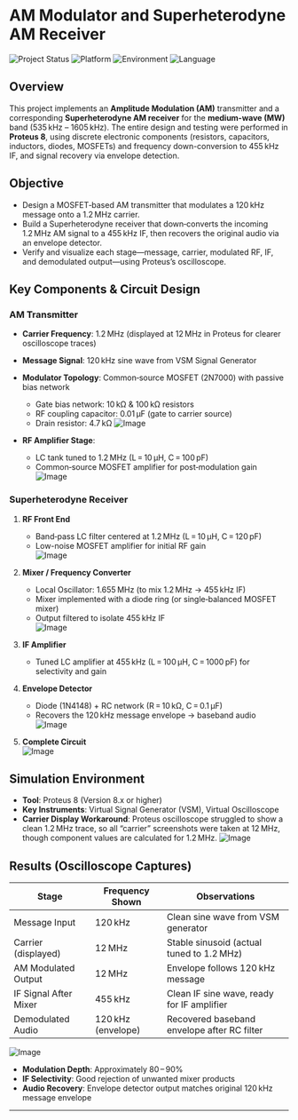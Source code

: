 # AM Modulator and Superheterodyne AM Receiver

![Project Status](https://img.shields.io/badge/status-Completed-brightgreen.svg)
![Platform](https://img.shields.io/badge/platform-Proteus-blue.svg)
![Environment](https://img.shields.io/badge/environment-Proteus%208-orange.svg)
![Language](https://img.shields.io/badge/language-Circuit%20Design-blue.svg)

## Overview

This project implements an **Amplitude Modulation (AM)** transmitter and a corresponding **Superheterodyne AM receiver** for the **medium-wave (MW)** band (535 kHz – 1605 kHz). The entire design and testing were performed in **Proteus 8**, using discrete electronic components (resistors, capacitors, inductors, diodes, MOSFETs) and frequency down-conversion to 455 kHz IF, and signal recovery via envelope detection.

## Objective

- Design a MOSFET‑based AM transmitter that modulates a 120 kHz message onto a 1.2 MHz carrier.  
- Build a Superheterodyne receiver that down‑converts the incoming 1.2 MHz AM signal to a 455 kHz IF, then recovers the original audio via an envelope detector.  
- Verify and visualize each stage—message, carrier, modulated RF, IF, and demodulated output—using Proteus’s oscilloscope.

## Key Components & Circuit Design

### AM Transmitter
- **Carrier Frequency**: 1.2 MHz (displayed at 12 MHz in Proteus for clearer oscilloscope traces)  
- **Message Signal**: 120 kHz sine wave from VSM Signal Generator  
- **Modulator Topology**: Common‑source MOSFET (2N7000) with passive bias network  
  - Gate bias network: 10 kΩ & 100 kΩ resistors  
  - RF coupling capacitor: 0.01 µF (gate to carrier source)  
  - Drain resistor: 4.7 kΩ 
![Image](https://github.com/user-attachments/assets/3628669a-d90d-4f47-a269-ad5acaa6bd33)
 
- **RF Amplifier Stage**:  
  - LC tank tuned to 1.2 MHz (L = 10 µH, C = 100 pF)  
  - Common‑source MOSFET amplifier for post‑modulation gain
![Image](https://github.com/user-attachments/assets/b9922307-e24a-42e2-91cd-8d2ad0e109b3)

### Superheterodyne Receiver

1. **RF Front End**  
   - Band‑pass LC filter centered at 1.2 MHz (L = 10 µH, C = 120 pF)  
   - Low-noise MOSFET amplifier for initial RF gain  
![Image](https://github.com/user-attachments/assets/597067c4-a193-4bc0-b2c5-4482c2ccdbc8)

2. **Mixer / Frequency Converter**  
   - Local Oscillator: 1.655 MHz (to mix 1.2 MHz → 455 kHz IF)  
   - Mixer implemented with a diode ring (or single‑balanced MOSFET mixer)  
   - Output filtered to isolate 455 kHz IF  
![Image](https://github.com/user-attachments/assets/bf07db12-8c6a-4455-ace5-c32f63dd4de3)

3. **IF Amplifier**  
   - Tuned LC amplifier at 455 kHz (L = 100 µH, C = 1000 pF) for selectivity and gain  

4. **Envelope Detector**  
   - Diode (1N4148) + RC network (R = 10 kΩ, C = 0.1 µF)  
   - Recovers the 120 kHz message envelope → baseband audio  
![Image](https://github.com/user-attachments/assets/5baf8967-a05a-4ae6-becd-8c2a8f1403d4)

4. **Complete Circuit**  
![Image](https://github.com/user-attachments/assets/8ec238d6-2679-4350-922c-90df28a32688)

## Simulation Environment
- **Tool**: Proteus 8 (Version 8.x or higher)  
- **Key Instruments**: Virtual Signal Generator (VSM), Virtual Oscilloscope  
- **Carrier Display Workaround**: Proteus oscilloscope struggled to show a clean 1.2 MHz trace, so all “carrier” screenshots were taken at 12 MHz, though component values are calculated for 1.2 MHz.
![Image](https://github.com/user-attachments/assets/b2f563fd-a417-45a9-a5ba-26f53610ff0d)

## Results (Oscilloscope Captures)

| Stage                  | Frequency Shown | Observations                                      |
|------------------------|-----------------|---------------------------------------------------|
| Message Input          | 120 kHz         | Clean sine wave from VSM generator                |
| Carrier (displayed)    | 12 MHz          | Stable sinusoid (actual tuned to 1.2 MHz)         |
| AM Modulated Output    | 12 MHz          | Envelope follows 120 kHz message                   |
| IF Signal After Mixer  | 455 kHz         | Clean IF sine wave, ready for IF amplifier         |
| Demodulated Audio      | 120 kHz (envelope) | Recovered baseband envelope after RC filter      |

![Image](https://github.com/user-attachments/assets/50b7cf3d-c1e0-489e-9097-c1ff1a3f25dc)

- **Modulation Depth**: Approximately 80 – 90%  
- **IF Selectivity**: Good rejection of unwanted mixer products  
- **Audio Recovery**: Envelope detector output matches original 120 kHz message envelope

---
